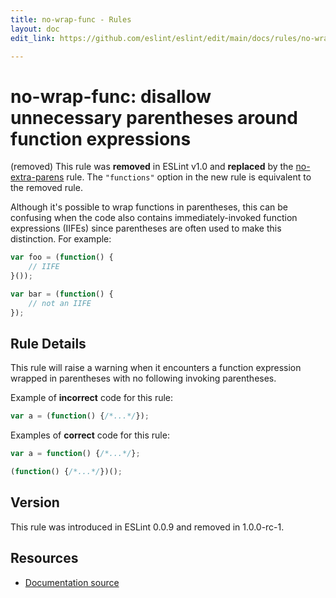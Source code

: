 ```yaml
---
title: no-wrap-func - Rules
layout: doc
edit_link: https://github.com/eslint/eslint/edit/main/docs/rules/no-wrap-func.md

---
```

<!-- Note: No pull requests accepted for this file. See README.md in the root directory for details. -->

# no-wrap-func: disallow unnecessary parentheses around function expressions

(removed) This rule was **removed** in ESLint v1.0 and **replaced** by the [no-extra-parens](no-extra-parens) rule. The `"functions"` option in the new rule is equivalent to the removed rule.


Although it's possible to wrap functions in parentheses, this can be confusing when the code also contains immediately-invoked function expressions (IIFEs) since parentheses are often used to make this distinction. For example:

```js
var foo = (function() {
    // IIFE
}());

var bar = (function() {
    // not an IIFE
});
```

## Rule Details

This rule will raise a warning when it encounters a function expression wrapped in parentheses with no following invoking parentheses.

Example of **incorrect** code for this rule:

```js
var a = (function() {/*...*/});
```

Examples of **correct** code for this rule:

```js
var a = function() {/*...*/};

(function() {/*...*/})();
```

## Version

This rule was introduced in ESLint 0.0.9 and removed in 1.0.0-rc-1.

## Resources

* [Documentation source](https://github.com/eslint/eslint/tree/HEAD/docs/rules/no-wrap-func.md)

